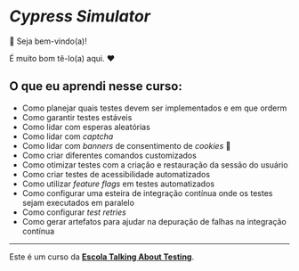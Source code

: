 # _Cypress Simulator_

👋 Seja bem-vindo(a)!

É muito bom tê-lo(a) aqui. ❤️

## O que eu aprendi nesse curso:

- Como planejar quais testes devem ser implementados e em que orderm
- Como garantir testes estáveis
- Como lidar com esperas aleatórias
- Como lidar com _captcha_
- Como lidar com _banners_ de consentimento de _cookies_ 🍪
- Como criar diferentes comandos customizados
- Como otimizar testes com a criação e restauração da sessão do usuário
- Como criar testes de acessibilidade automatizados
- Como utilizar _feature flags_ em testes automatizados
- Como configurar uma esteira de integração contínua onde os testes sejam executados em paralelo
- Como configurar _test retries_
- Como gerar artefatos para ajudar na depuração de falhas na integração contínua

___

Este é um curso da [**Escola Talking About Testing**](https://talking-about-testing.vercel.app/).
